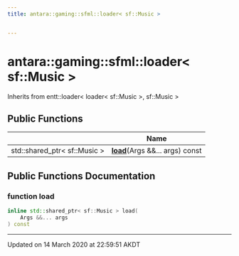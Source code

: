 ```yaml
---
title: antara::gaming::sfml::loader< sf::Music >


---
```


# antara::gaming::sfml::loader< sf::Music >








Inherits from entt::loader< loader< sf::Music >, sf::Music >







## Public Functions

|                | Name           |
| -------------- | -------------- |
| std::shared_ptr< sf::Music > | **[load](Classes/structantara_1_1gaming_1_1sfml_1_1loader_3_01sf_1_1_music_01_4.md#function-load)**(Args &&... args) const  |












## Public Functions Documentation

### function load

```cpp
inline std::shared_ptr< sf::Music > load(
    Args &&... args
) const
```


































-------------------------------

Updated on 14 March 2020 at 22:59:51 AKDT